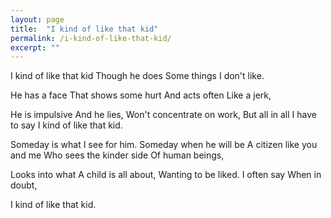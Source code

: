 ```yaml
---
layout: page
title:  "I kind of like that kid"
permalink: /i-kind-of-like-that-kid/
excerpt: ""
---
```


I kind of like that kid
Though he does
Some things
I don't like.

He has a face
That shows some hurt
And acts often
Like a jerk,

He is impulsive
And he lies,
Won't concentrate on work,
But all in all
I have to say
I kind of like that kid.

Someday is what
I see for him.
Someday when he will be
A citizen like you and me
Who sees the kinder side
Of human beings,

Looks into what
A child is all about,
Wanting to be liked.
I often say
When in doubt,

I kind of like that kid.
